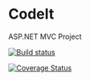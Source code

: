 # CodeIt
ASP.NET MVC Project

[![Build status](https://ci.appveyor.com/api/projects/status/yp5y5xxabrgjsqh2?svg=true)](https://ci.appveyor.com/project/sguzunov/codeit)

[![Coverage Status](https://coveralls.io/repos/github/sguzunov/CodeIt/badge.svg)](https://coveralls.io/github/sguzunov/CodeIt)
